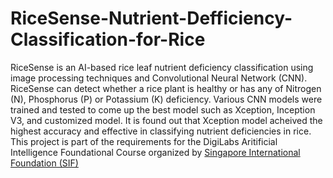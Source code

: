 # RiceSense-Nutrient-Defficiency-Classification-for-Rice
RiceSense is an AI-based rice leaf nutrient deficiency classification using image processing techniques and Convolutional Neural Network (CNN). RiceSense can detect whether a rice plant is healthy or has any of Nitrogen (N), Phosphorus (P) or Potassium (K) deficiency. Various CNN models were trained and tested to come up the best model such as Xception, Inception V3, and customized model. It is found out that Xception model acheived the highest accuracy and effective in classifying nutrient deficiencies in rice. This project is part of the requirements for the DigiLabs Aritificial Intelligence Foundational Course organized by <a href='https://www.sif.org.sg/Our-Work/Volunteer-Cooperation/E-volunteering-Programmes/DigiLABS'> Singapore International Foundation (SIF) </a>
